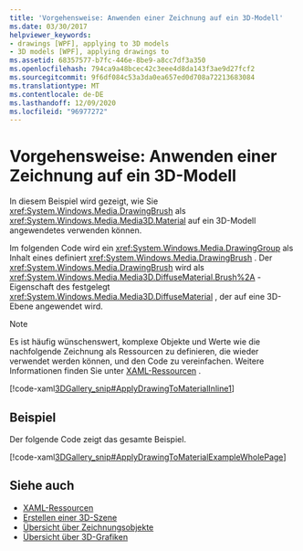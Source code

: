 ```yaml
---
title: 'Vorgehensweise: Anwenden einer Zeichnung auf ein 3D-Modell'
ms.date: 03/30/2017
helpviewer_keywords:
- drawings [WPF], applying to 3D models
- 3D models [WPF], applying drawings to
ms.assetid: 68357577-b7fc-446e-8be9-a8cc7df3a350
ms.openlocfilehash: 794ca9a48bcec42c3eee4d8da143f3ae9d27fcf2
ms.sourcegitcommit: 9f6df084c53a3da0ea657ed0d708a72213683084
ms.translationtype: MT
ms.contentlocale: de-DE
ms.lasthandoff: 12/09/2020
ms.locfileid: "96977272"
---
```

# <a name="how-to-apply-a-drawing-to-a-3d-model"></a>Vorgehensweise: Anwenden einer Zeichnung auf ein 3D-Modell

In diesem Beispiel wird gezeigt, wie Sie <xref:System.Windows.Media.DrawingBrush> als <xref:System.Windows.Media.Media3D.Material> auf ein 3D-Modell angewendetes verwenden können.

Im folgenden Code wird ein <xref:System.Windows.Media.DrawingGroup> als Inhalt eines definiert <xref:System.Windows.Media.DrawingBrush> .  Der <xref:System.Windows.Media.DrawingBrush> wird als <xref:System.Windows.Media.Media3D.DiffuseMaterial.Brush%2A> -Eigenschaft des festgelegt <xref:System.Windows.Media.Media3D.DiffuseMaterial> , der auf eine 3D-Ebene angewendet wird.

> [!NOTE]
> Es ist häufig wünschenswert, komplexe Objekte und Werte wie die nachfolgende Zeichnung als Ressourcen zu definieren, die wieder verwendet werden können, und den Code zu vereinfachen. Weitere Informationen finden Sie unter [XAML-Ressourcen](/dotnet/desktop-wpf/fundamentals/xaml-resources-define) .

[!code-xaml[3DGallery_snip#ApplyDrawingToMaterialInline1](~/samples/snippets/csharp/VS_Snippets_Wpf/3DGallery_snip/CS/ApplyDrawingToMaterialExample.xaml#applydrawingtomaterialinline1)]

## <a name="example"></a>Beispiel

Der folgende Code zeigt das gesamte Beispiel.

[!code-xaml[3DGallery_snip#ApplyDrawingToMaterialExampleWholePage](~/samples/snippets/csharp/VS_Snippets_Wpf/3DGallery_snip/CS/ApplyDrawingToMaterialExample.xaml#applydrawingtomaterialexamplewholepage)]

## <a name="see-also"></a>Siehe auch

- [XAML-Ressourcen](/dotnet/desktop-wpf/fundamentals/xaml-resources-define)
- [Erstellen einer 3D-Szene](how-to-create-a-3-d-scene.md)
- [Übersicht über Zeichnungsobjekte](drawing-objects-overview.md)
- [Übersicht über 3D-Grafiken](3-d-graphics-overview.md)
